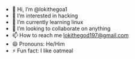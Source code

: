 - 👋 Hi, I’m @lokithegoa1
- 👀 I’m interested in hacking
- 🌱 I’m currently learning linux
- 💞️ I’m looking to collaborate on anything
- 📫 How to reach me lokithegod197@gmail.com
- 😄 Pronouns: He/Him
- ⚡ Fun fact: I like oatmeal

<!---
lokithegoa1/lokithegoa1 is a ✨ special ✨ repository because its `README.md` (this file) appears on your GitHub profile.
You can click the Preview link to take a look at your changes.
--->

